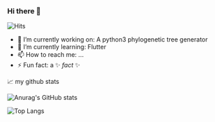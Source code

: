 ### Hi there 👋

![Hits](https://hits.seeyoufarm.com/api/count/incr/badge.svg?url=https%3A%2F%2Fgithub.com%2FfayssalElAnsari&count_bg=%2379C83D&title_bg=%23555555&icon=&icon_color=%23E7E7E7&title=hits&edge_flat=false)

- 🔭 I’m currently working on: A python3 phylogenetic tree generator
- 🌱 I’m currently learning: Flutter
- 📫 How to reach me: ...
- ⚡ Fun fact: a ✨ _fact_ ✨


📈 my github stats

![Anurag's GitHub stats](https://github-readme-stats.vercel.app/api?username=fayssalElAnsari&show_icons=true&theme=radical)

![Top Langs](https://github-readme-stats.vercel.app/api/top-langs/?username=anuraghazra&layout=compact)

